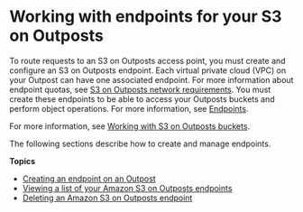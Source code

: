 # Working with endpoints for your S3 on Outposts<a name="S3OutpostsEndpointsWorking"></a>

To route requests to an S3 on Outposts access point, you must create and configure an S3 on Outposts endpoint\. Each virtual private cloud \(VPC\) on your Outpost can have one associated endpoint\. For more information about endpoint quotas, see [ S3 on Outposts network requirements](S3OnOutpostsRestrictionsLimitations.md#S3OnOutpostsConnectivityRestrictions)\. You must create these endpoints to be able to access your Outposts buckets and perform object operations\. For more information, see [Endpoints](S3OutpostsWorkingBuckets.md#S3OutpostsEP)\.

For more information, see [Working with S3 on Outposts buckets](S3OutpostsWorkingBuckets.md)\.

The following sections describe how to create and manage endpoints\.

**Topics**
+ [Creating an endpoint on an Outpost](S3OutpostsCreateEndpoint.md)
+ [Viewing a list of your Amazon S3 on Outposts endpoints](S3OutpostsListEndpoints.md)
+ [Deleting an Amazon S3 on Outposts endpoint](S3OutpostsDeleteEndpoints.md)